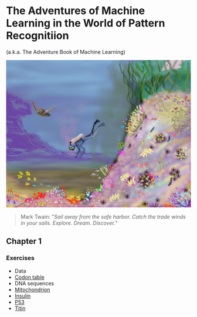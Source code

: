 # The Adventures of Machine Learning in the World of Pattern Recognitiion 
(a.k.a. The Adventure Book of Machine Learning)

![Main Cover Image](https://github.com/tatpongkatanyukul/AdventureBook/blob/main/deep_learning2b.png)

> Mark Twain: "*Sail away from the safe harbor. Catch the trade winds in your sails. Explore. Dream. Discover.*" 


## Chapter 1

### Exercises
* Data
 * [Codon table](https://github.com/tatpongkatanyukul/AdventureBook/blob/main/codons.txt)
 * DNA sequences
  * [Mitochondrion](https://github.com/tatpongkatanyukul/AdventureBook/blob/main/homo_sapiens_mitochondrion.txt)
  * [Insulin](https://github.com/tatpongkatanyukul/AdventureBook/blob/main/homo_sapiens_insulin.txt)
  * [P53](https://github.com/tatpongkatanyukul/AdventureBook/blob/main/homo_sapiens_p53.txt)
  * [Titin](https://github.com/tatpongkatanyukul/AdventureBook/blob/main/homo_sapiens_titin.txt)
